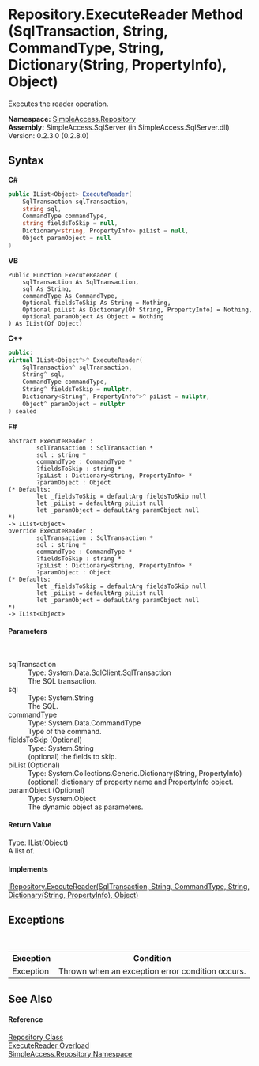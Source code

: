 # Repository.ExecuteReader Method (SqlTransaction, String, CommandType, String, Dictionary(String, PropertyInfo), Object)
 

Executes the reader operation.

**Namespace:**&nbsp;<a href="41571b4f-ca9a-e902-c5ef-a7c14c631bb2">SimpleAccess.Repository</a><br />**Assembly:**&nbsp;SimpleAccess.SqlServer (in SimpleAccess.SqlServer.dll) Version: 0.2.3.0 (0.2.8.0)

## Syntax

**C#**<br />
``` C#
public IList<Object> ExecuteReader(
	SqlTransaction sqlTransaction,
	string sql,
	CommandType commandType,
	string fieldsToSkip = null,
	Dictionary<string, PropertyInfo> piList = null,
	Object paramObject = null
)
```

**VB**<br />
``` VB
Public Function ExecuteReader ( 
	sqlTransaction As SqlTransaction,
	sql As String,
	commandType As CommandType,
	Optional fieldsToSkip As String = Nothing,
	Optional piList As Dictionary(Of String, PropertyInfo) = Nothing,
	Optional paramObject As Object = Nothing
) As IList(Of Object)
```

**C++**<br />
``` C++
public:
virtual IList<Object^>^ ExecuteReader(
	SqlTransaction^ sqlTransaction, 
	String^ sql, 
	CommandType commandType, 
	String^ fieldsToSkip = nullptr, 
	Dictionary<String^, PropertyInfo^>^ piList = nullptr, 
	Object^ paramObject = nullptr
) sealed
```

**F#**<br />
``` F#
abstract ExecuteReader : 
        sqlTransaction : SqlTransaction * 
        sql : string * 
        commandType : CommandType * 
        ?fieldsToSkip : string * 
        ?piList : Dictionary<string, PropertyInfo> * 
        ?paramObject : Object 
(* Defaults:
        let _fieldsToSkip = defaultArg fieldsToSkip null
        let _piList = defaultArg piList null
        let _paramObject = defaultArg paramObject null
*)
-> IList<Object> 
override ExecuteReader : 
        sqlTransaction : SqlTransaction * 
        sql : string * 
        commandType : CommandType * 
        ?fieldsToSkip : string * 
        ?piList : Dictionary<string, PropertyInfo> * 
        ?paramObject : Object 
(* Defaults:
        let _fieldsToSkip = defaultArg fieldsToSkip null
        let _piList = defaultArg piList null
        let _paramObject = defaultArg paramObject null
*)
-> IList<Object> 
```


#### Parameters
&nbsp;<dl><dt>sqlTransaction</dt><dd>Type: System.Data.SqlClient.SqlTransaction<br />The SQL transaction.</dd><dt>sql</dt><dd>Type: System.String<br />The SQL.</dd><dt>commandType</dt><dd>Type: System.Data.CommandType<br />Type of the command.</dd><dt>fieldsToSkip (Optional)</dt><dd>Type: System.String<br />(optional) the fields to skip.</dd><dt>piList (Optional)</dt><dd>Type: System.Collections.Generic.Dictionary(String, PropertyInfo)<br />(optional) dictionary of property name and PropertyInfo object.</dd><dt>paramObject (Optional)</dt><dd>Type: System.Object<br />The dynamic object as parameters.</dd></dl>

#### Return Value
Type: IList(Object)<br />A list of.

#### Implements
<a href="ba1e7ed0-1591-4c85-4371-4690d33f97bd">IRepository.ExecuteReader(SqlTransaction, String, CommandType, String, Dictionary(String, PropertyInfo), Object)</a><br />

## Exceptions
&nbsp;<table><tr><th>Exception</th><th>Condition</th></tr><tr><td>Exception</td><td>Thrown when an exception error condition occurs.</td></tr></table>

## See Also


#### Reference
<a href="edb9c152-cd28-6594-590a-18a81e266968">Repository Class</a><br /><a href="0c582b31-6581-325f-b87a-1402c8d993e7">ExecuteReader Overload</a><br /><a href="41571b4f-ca9a-e902-c5ef-a7c14c631bb2">SimpleAccess.Repository Namespace</a><br />